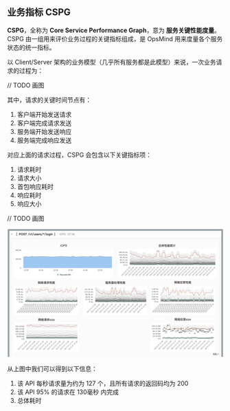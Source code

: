 ## 业务指标 CSPG

**CSPG**，全称为 **Core Service Performance Graph**，意为 **服务关键性能度量**。CSPG 由一组用来评价业务过程的关键指标组成，是 OpsMind 用来度量各个服务状态的统一指标。

以 Client/Server 架构的业务模型（几乎所有服务都是此模型）来说，一次业务请求的过程为：

// TODO 画图

其中，请求的关键时间节点有：

1. 客户端开始发送请求
2. 客户端完成请求发送
3. 服务端开始发送响应
4. 服务端完成响应发送

对应上面的请求过程，CSPG 会包含以下关键指标项：

1. 请求耗时
2. 请求大小
3. 首包响应耗时
4. 响应耗时
5. 响应大小

// TODO 画图

![](/assets/service-api-cspg-4.png)

从上图中我们可以得到以下信息：

1. 该 API 每秒请求量为约为 127 个，且所有请求的返回码均为 200
2. 该 API 95% 的请求在 130毫秒 内完成
3. 总体耗时






